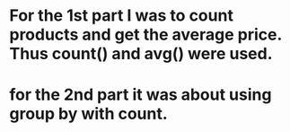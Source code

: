 # For the 1st part I was to count products and get the average price. Thus count() and avg() were used.
# for the 2nd part it was about using group by with count.

